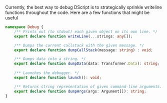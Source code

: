 Currently, the best way to debug DScript is to strategically sprinkle writeline functions throughout the code. 
Here are a few functions that might be useful

```ts
namespace Debug {
    /** Prints out (to stdout) each given object on its own line. */
    export declare function writeLine(...strings: any[]);

    /** Dumps the current callstack with the given message. */
    export declare function dumpCallStack(message: string) : void;

    /** Dumps data into a string. */
    export declare function dumpData(data: Transformer.Data): string;
   
    /** Launches the debugger. */
    export declare function launch(): void;

    /** Returns string representation of given command-line arguments. This does not print to console*/
    export declare function dumpArgs(args: Argument[]): string;
}
```